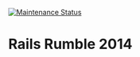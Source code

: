 [![Maintenance Status](https://img.shields.io/badge/maintenance-unmaintained-red.svg)](#maintenance-status)

# Rails Rumble 2014
